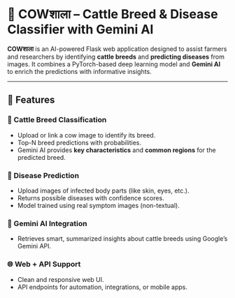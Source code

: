 # 🐄 COWशाला – Cattle Breed & Disease Classifier with Gemini AI

**COWशाला** is an AI-powered Flask web application designed to assist farmers and researchers by identifying **cattle breeds** and **predicting diseases** from images. It combines a PyTorch-based deep learning model and **Gemini AI** to enrich the predictions with informative insights.

---

## 🚀 Features

### 🔬 Cattle Breed Classification
- Upload or link a cow image to identify its breed.
- Top-N breed predictions with probabilities.
- Gemini AI provides **key characteristics** and **common regions** for the predicted breed.

### 🦠 Disease Prediction
- Upload images of infected body parts (like skin, eyes, etc.).
- Returns possible diseases with confidence scores.
- Model trained using real symptom images (non-textual).

### 🤖 Gemini AI Integration
- Retrieves smart, summarized insights about cattle breeds using Google’s Gemini API.

### 🌐 Web + API Support
- Clean and responsive web UI.
- API endpoints for automation, integrations, or mobile apps.






